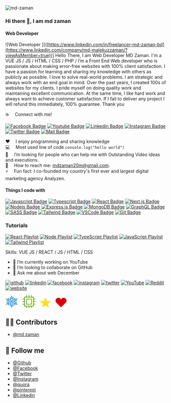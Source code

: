 
![md-zaman](https://github.com/mdzaman23/mdzaman23/assets/119610605/4ce2ab74-76e1-4f02-9eeb-3ff8a54c90eb)


### Hi there 👋, I am md zaman
#### Web Developer 
![Web Developer ][([https://www.linkedin.com/in/freelancer-md-zaman-bd](https://www.linkedin.com/company/md-malekuzzaman/?viewAsMember=true))] 
Hello There, I am Web Developer MD Zaman. I'm a VUE JS / JS / HTML / CSS / PHP / I’m a Front End Web developer who is passionate about making error-free websites with 100% client satisfaction. I have a passion for learning and sharing my knowledge with others as publicly as possible. I love to solve real-world problems. I am strategic and always work with an end goal in mind. Over the past years, I created 100s of websites for my clients. I pride myself on doing quality work and maintaining excellent communication.  At the same time, I like hard work and always want to achieve customer satisfaction. If I fail to deliver any project I will refund this immediately, 100% guarantee. Thank you



:coffee: &emsp;Connect with me!

[![Facebook Badge](https://img.shields.io/badge/Facebook-1877F2?style=for-the-badge&logo=facebook&logoColor=white)](https://facebook.com/mdzaman21) [![Youtube Badge](https://img.shields.io/badge/YouTube-FF0000?style=for-the-badge&logo=youtube&logoColor=white)](https://www.youtube.com/) [![Linkedin Badge](https://img.shields.io/badge/LinkedIn-0077B5?style=for-the-badge&logo=linkedin&logoColor=white)](https://www.linkedin.com/company/md-malekuzzaman/?viewAsMember=true) [![Instagram Badge](https://img.shields.io/badge/Instagram-E4405F?style=for-the-badge&logo=instagram&logoColor=white)](https://instagram.com/freelancermdzamanbd) [![Twitter Badge](https://img.shields.io/badge/Twitter-1DA1F2?style=for-the-badge&logo=twitter&logoColor=white)](https://twitter.com/mdzaman37367931) [![Mail Badge](https://img.shields.io/badge/Gmail-D14836?style=for-the-badge&logo=gmail&logoColor=white)](mailto:mdzaman20m@gmail.com)

:hearts: &emsp;I enjoy programming and sharing knowledge <br/>
:computer: &emsp;Most used line of code `console.log("hello world")` <br/>
🤔 &emsp;I’m looking for people who can help me with Outstanding Video ideas and executions.<br/>
:e-mail: &emsp;How to reach me: mdzaman20m@gmail.com.<br/>
⚡ &emsp;Fun fact: I co-founded my country's first ever and largest digital marketing agency Analyzen.

#### Things I code with

[![Javascript Badge](https://img.shields.io/badge/-Javascript-F0DB4F?style=for-the-badge&labelColor=black&logo=javascript&logoColor=F0DB4F)](#) [![Typescript Badge](https://img.shields.io/badge/-Typescript-007acc?style=for-the-badge&labelColor=black&logo=typescript&logoColor=007acc)](#) [![React Badge](https://img.shields.io/badge/-React-61DBFB?style=for-the-badge&labelColor=black&logo=react&logoColor=61DBFB)](#) [![Next.js Badge](https://img.shields.io/badge/next.js-000000?style=for-the-badge&logo=nextdotjs&logoColor=white)](#) [![Nodejs Badge](https://img.shields.io/badge/-Nodejs-3C873A?style=for-the-badge&labelColor=black&logo=node.js&logoColor=3C873A)](#) [![Express.js Badge](https://img.shields.io/badge/Express.js-000000?style=for-the-badge&logo=express&logoColor=white)](#) [![MongoDB Badge](https://img.shields.io/badge/MongoDB-4EA94B?style=for-the-badge&logo=mongodb&logoColor=white)](#) [![GraphQL Badge](https://img.shields.io/badge/-GraphQl-e535ab?style=for-the-badge&labelColor=black&logo=node.js&logoColor=e535ab)](#) [![SASS Badge](https://img.shields.io/badge/Sass-CC6699?style=for-the-badge&logo=sass&logoColor=white)](#) [![Tailwind Badge](https://img.shields.io/badge/Tailwind%20CSS-092749?style=for-the-badge&logo=tailwindcss&logoColor=06B6D4&labelColor=000000)](#) [![VSCode Badge](https://img.shields.io/badge/Visual_Studio-5C2D91?style=for-the-badge&logo=visual%20studio&logoColor=white)](#) [![Git Badge](https://img.shields.io/badge/Git-F05032?style=for-the-badge&logo=git&logoColor=white)](#)

### Tutorials

[![React Playlist](https://img.shields.io/badge/React-20232A?style=for-the-badge&logo=react&logoColor=61DAFB)](#) [![Node Playlist](https://img.shields.io/badge/Node.js-339933?style=for-the-badge&logo=nodedotjs&logoColor=white)](#) [![TypeScript Playlist](https://img.shields.io/badge/TypeScript-007ACC?style=for-the-badge&logo=typescript&logoColor=white)](#) [![JavaScript Playlist](https://img.shields.io/badge/JavaScript-323330?style=for-the-badge&logo=javascript&logoColor=F7DF1E)](#) [![Tailwind Playlist](https://img.shields.io/badge/Tailwind%20CSS-092749?style=for-the-badge&logo=tailwindcss&logoColor=06B6D4&labelColor=000000)](#)




Skills: VUE JS / REACT / JS / HTML / CSS

- 🔭 I’m currently working on YouTube 
- 👯 I’m looking to collaborate on GitHub  
- 💬 Ask me about web December  


[<img src='https://cdn.jsdelivr.net/npm/simple-icons@3.0.1/icons/github.svg' alt='github' height='40'>](https://github.com/https://github.com/mdzaman23)  [<img src='https://cdn.jsdelivr.net/npm/simple-icons@3.0.1/icons/linkedin.svg' alt='linkedin' height='40'>](https://www.linkedin.com/in/https://www.linkedin.com/in/freelancer-md-zaman-bd-6154251b9//)  [<img src='https://cdn.jsdelivr.net/npm/simple-icons@3.0.1/icons/facebook.svg' alt='facebook' height='40'>](https://www.facebook.com/https://www.facebook.com/mdzaman21)  [<img src='https://cdn.jsdelivr.net/npm/simple-icons@3.0.1/icons/instagram.svg' alt='instagram' height='40'>](https://www.instagram.com/https://www.instagram.com/freelancermdzamanbd//)  [<img src='https://cdn.jsdelivr.net/npm/simple-icons@3.0.1/icons/twitter.svg' alt='twitter' height='40'>](https://twitter.com/mdzaman37367931)  [<img src='https://cdn.jsdelivr.net/npm/simple-icons@3.0.1/icons/youtube.svg' alt='YouTube' height='40'>](https://www.youtube.com/channel/https://www.youtube.com/channel/UCf7OxJW1JCuHe-0ogsxKnvw)  [<img src='https://cdn.jsdelivr.net/npm/simple-icons@3.0.1/icons/reddit.svg' alt='Reddit' height='40'>](https://www.reddit.com/user/https://www.reddit.com/user/mdzaman23)  [<img src='https://cdn.jsdelivr.net/npm/simple-icons@3.0.1/icons/icloud.svg' alt='website' height='40'>](https://www.fiverr.com/mdzaman116?up_rollout=true)  

<a href='https://archiveprogram.github.com/'><img src='https://raw.githubusercontent.com/acervenky/animated-github-badges/master/assets/acbadge.gif' width='40' height='40'></a> <a href='https://docs.github.com/en/developers'><img src='https://raw.githubusercontent.com/acervenky/animated-github-badges/master/assets/devbadge.gif' width='40' height='40'></a> <a href='https://stars.github.com/'><img src='https://raw.githubusercontent.com/acervenky/animated-github-badges/master/assets/starbadge.gif' width='35' height='35'></a> <a href='https://docs.github.com/en/github/supporting-the-open-source-community-with-github-sponsors'><img src='https://raw.githubusercontent.com/acervenky/animated-github-badges/master/assets/sponsorbadge.gif' width='35' height='35'></a> 

## 🧑‍💻 Contributors
- [@md zaman](https://github.com/mdzaman23)



## 🥰 Follow me
- [@Github](https://github.com/mdzaman23) 
- [@Facebook](https://www.facebook.com/mdzaman21) 
- [@Twitter](https://twitter.com/mdzaman37367931) 
- [@Instagram](https://www.instagram.com/freelancermdzamanbd/)
- [@quora](https://www.quora.com/profile/Md-Zaman-108-1)
- [@pinterest](https://www.pinterest.com/freelancermdzamanBD/)
- [@Linkedin](https://www.linkedin.com/company/md-malekuzzaman/?viewAsMember=true) 
 
